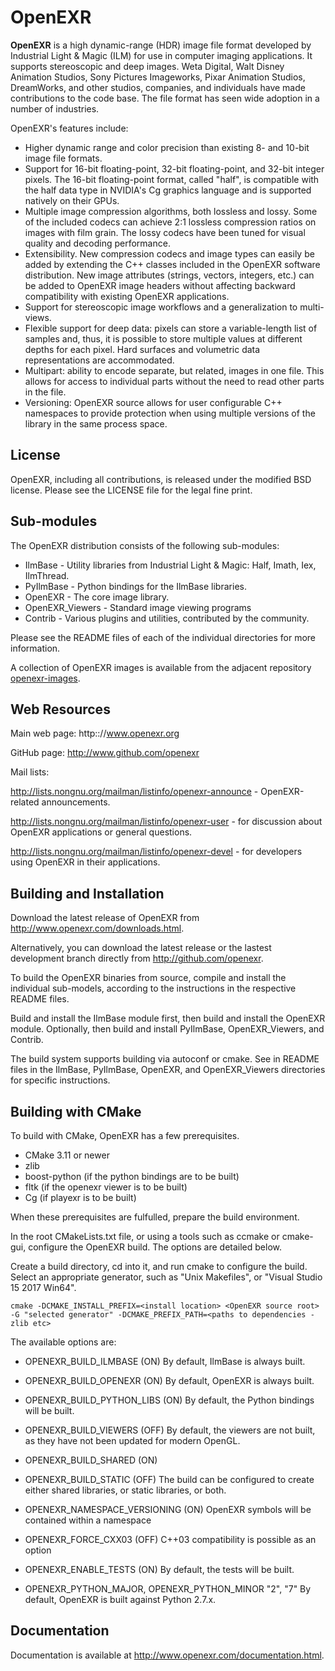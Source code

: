 # OpenEXR


**OpenEXR** is a high dynamic-range (HDR) image file format developed
by Industrial Light & Magic (ILM) for use in computer imaging
applications. It supports stereoscopic and deep images.  Weta Digital,
Walt Disney Animation Studios, Sony Pictures Imageworks, Pixar
Animation Studios, DreamWorks, and other studios, companies, and
individuals have made contributions to the code base. The file format
has seen wide adoption in a number of industries.

OpenEXR's features include:

* Higher dynamic range and color precision than existing 8- and 10-bit
  image file formats.
* Support for 16-bit floating-point, 32-bit floating-point, and
  32-bit integer pixels. The 16-bit floating-point format, called "half",
  is compatible with the half data type in NVIDIA's Cg graphics language
  and is supported natively on their GPUs.
* Multiple image compression algorithms, both lossless and lossy. Some of
  the included codecs can achieve 2:1 lossless compression ratios on images
  with film grain.  The lossy codecs have been tuned for visual quality and
  decoding performance.
* Extensibility. New compression codecs and image types can easily be added
  by extending the C++ classes included in the OpenEXR software distribution.
  New image attributes (strings, vectors, integers, etc.) can be added to
  OpenEXR image headers without affecting backward compatibility with
  existing OpenEXR applications. 
* Support for stereoscopic image workflows and a generalization
  to multi-views.
* Flexible support for deep data: pixels can store a variable-length list
  of samples and, thus, it is possible to store multiple values at different
  depths for each pixel. Hard surfaces and volumetric data representations
  are accommodated.
* Multipart: ability to encode separate, but related, images in one file.
  This allows for access to individual parts without the need to read other
  parts in the file.
* Versioning: OpenEXR source allows for user configurable C++
  namespaces to provide protection when using multiple versions of the
  library in the same process space.

## License

OpenEXR, including all contributions, is released under the modified
BSD license. Please see the LICENSE file for the legal fine print.
      
## Sub-modules
The OpenEXR distribution consists of the following sub-modules:

* IlmBase - Utility libraries from Industrial Light & Magic: Half, Imath, Iex, IlmThread.
* PyIlmBase - Python bindings for the IlmBase libraries.
* OpenEXR - The core image library.
* OpenEXR_Viewers - Standard image viewing programs
* Contrib - Various plugins and utilities, contributed by the community.
    
Please see the README files of each of the individual directories for more information.

A collection of OpenEXR images is available from the adjacent repository
[openexr-images](https://github.com/openexr/openexr-images).

## Web Resources

Main web page: http:://www.openexr.org

GitHub page: http://www.github.com/openexr

Mail lists:

http://lists.nongnu.org/mailman/listinfo/openexr-announce - OpenEXR-related announcements.

http://lists.nongnu.org/mailman/listinfo/openexr-user - for discussion about OpenEXR applications or general questions.

http://lists.nongnu.org/mailman/listinfo/openexr-devel - for developers using OpenEXR in their applications.

## Building and Installation

Download the latest release of OpenEXR from http://www.openexr.com/downloads.html.

Alternatively, you can download the latest release or the lastest development branch directly from http://github.com/openexr.

To build the OpenEXR binaries from source, compile and install the individual sub-models, according to the instructions in the respective README files.

Build and install the IlmBase module first, then build and install the OpenEXR module. Optionally, then build and install PyIlmBase, OpenEXR_Viewers, and Contrib.

The build system supports building via autoconf or cmake. See in README files in the IlmBase, PyIlmBase, OpenEXR, and OpenEXR_Viewers directories for specific instructions.

## Building with CMake

To build with CMake, OpenEXR has a few prerequisites.

* CMake 3.11 or newer
* zlib
* boost-python (if the python bindings are to be built)
* fltk (if the openexr viewer is to be built)
* Cg (if playexr is to be built)

When these prerequisites are fulfulled, prepare the build environment.

In the root CMakeLists.txt file, or using a tools such as ccmake or cmake-gui,
configure the OpenEXR build. The options are detailed below.

Create a build directory, cd into it, and run cmake to configure the build.
Select an appropriate generator, such as "Unix Makefiles", or "Visual Studio 15 2017 Win64".

````
cmake -DCMAKE_INSTALL_PREFIX=<install location> <OpenEXR source root> -G "selected generator" -DCMAKE_PREFIX_PATH=<paths to dependencies - zlib etc>
````


The available options are:

* OPENEXR_BUILD_ILMBASE (ON)
By default, IlmBase is always built.

* OPENEXR_BUILD_OPENEXR (ON)
By default, OpenEXR is always built.

* OPENEXR_BUILD_PYTHON_LIBS (ON)
By default, the Python bindings will be built.

* OPENEXR_BUILD_VIEWERS (OFF)
By default, the viewers are not built, as they have not been updated for
modern OpenGL.

* OPENEXR_BUILD_SHARED (ON)
* OPENEXR_BUILD_STATIC (OFF)
The build can be configured to create either shared libraries, or static 
libraries, or both.

* OPENEXR_NAMESPACE_VERSIONING (ON)
OpenEXR symbols will be contained within a namespace

* OPENEXR_FORCE_CXX03 (OFF)
C++03 compatibility is possible as an option

* OPENEXR_ENABLE_TESTS (ON)
By default, the tests will be built.

* OPENEXR_PYTHON_MAJOR, OPENEXR_PYTHON_MINOR "2", "7"
By default, OpenEXR is built against Python 2.7.x.

## Documentation

Documentation is available at http://www.openexr.com/documentation.html.

